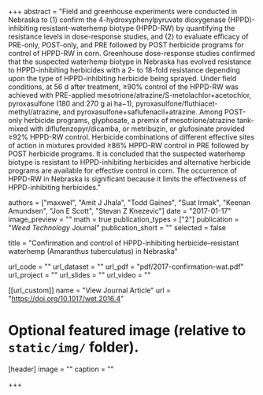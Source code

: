+++
abstract = "Field and greenhouse experiments were conducted in Nebraska to (1) confirm the 4-hydroxyphenylpyruvate dioxygenase (HPPD)-inhibiting resistant-waterhemp biotype (HPPD-RW) by quantifying the resistance levels in dose-response studies, and (2) to evaluate efficacy of PRE-only, POST-only, and PRE followed by POST herbicide programs for control of HPPD-RW in corn. Greenhouse dose-response studies confirmed that the suspected waterhemp biotype in Nebraska has evolved resistance to HPPD-inhibiting herbicides with a 2- to 18-fold resistance depending upon the type of HPPD-inhibiting herbicide being sprayed. Under field conditions, at 56 d after treatment, ≥90% control of the HPPD-RW was achieved with PRE-applied mesotrione/atrazine/S-metolachlor+acetochlor, pyroxasulfone (180 and 270 g ai ha−1), pyroxasulfone/fluthiacet-methyl/atrazine, and pyroxasulfone+saflufenacil+atrazine. Among POST-only herbicide programs, glyphosate, a premix of mesotrione/atrazine tank-mixed with diflufenzopyr/dicamba, or metribuzin, or glufosinate provided ≥92% HPPD-RW control. Herbicide combinations of different effective sites of action in mixtures provided ≥86% HPPD-RW control in PRE followed by POST herbicide programs. It is concluded that the suspected waterhemp biotype is resistant to HPPD-inhibiting herbicides and alternative herbicide programs are available for effective control in corn. The occurrence of HPPD-RW in Nebraska is significant because it limits the effectiveness of HPPD-inhibiting herbicides."

authors = ["maxwel", "Amit J Jhala", "Todd Gaines", "Suat Irmak", "Keenan Amundsen", "Jon E Scott", "Stevan Z Knezevic"]
date = "2017-01-17"
image_preview = ""
math = true
publication_types = ["2"]
publication = "*Weed Technology* Journal"
publication_short = ""
selected = false

title = "Confirmation and control of HPPD-inhibiting herbicide–resistant waterhemp (Amaranthus tuberculatus) in Nebraska"

url_code = ""
url_dataset = ""
url_pdf = "pdf/2017-confirmation-wat.pdf"
url_project = ""
url_slides = ""
url_video = ""

[[url_custom]]
name = "View Journal Article"
url = "https://doi.org/10.1017/wet.2016.4"

# Optional featured image (relative to `static/img/` folder).
[header]
image = ""
caption = ""

+++
